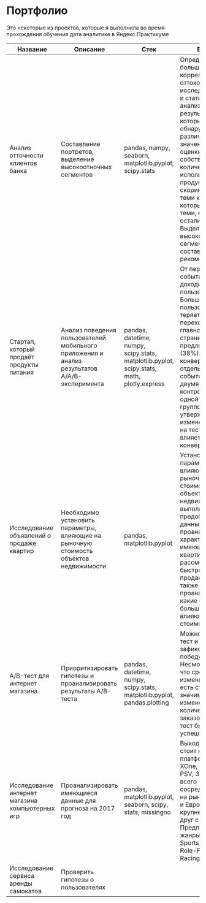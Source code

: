 # Портфолио

Это некоторые из проектов, которые я выполнила во время прохождения обучения дата аналитике в Яндекс.Практикуме

| Название                                       | Описание                                                                                                   | Стек                                                                       | Выводы                                                                                                             |
|-----------------------------------------------|------------------------------------------------------------------------------------------------------------|----------------------------------------------------------------------------|--------------------------------------------------------------------------------------------------------------------|
| Анализ отточности клиентов банка              | Составление портретов, выделение высокоотночных сегментов                                                   | pandas, numpy, seaborn, matplotlib.pyplot, scipy.stats                     | Определили, что больше всего коррелирует с оттоком, провели исследовательский и статистический анализ, по результатам которых были обнаружены различия средних значений дохода, оценки собственности, количества используемых продуктов и скоринга между теми клиентами, которые ушли и теми, которые остались. Выделили высокооточные сегменты и составили рекомендации |
| Стартап, который продаёт продукты питания     | Анализ поведения пользователей мобильного приложения и анализ результатов A/A/B-эксперимента                | pandas, datetime, numpy, scipy.stats, matplotlib.pyplot, scipy.stats, math, plotly.express | От первого события до оплаты доходит 47.7% пользователей. Больше всего пользователей теряется при переходе с главного экрана на страницу с предложениями (38%). Сравнила конверсии по всем отдельным событиям между двумя контрольными и одной тестовой группой. Можно утверждать, что изменение шрифта на тестируемый не влияет на конверсию |
| Исследование объявлений о продаже квартир     | Необходимо установить параметры, влияющие на рыночную стоимость объектов недвижимости                      | pandas, matplotlib.pyplot                                                  | Установила параметры, влияющие на рыночную стоимость объектов недвижимости, выполнила предобработку данных, проанализировала характеристики имеющихся квартир, рассмотрела, как быстро они продаются, а также проанализировала, какие факторы больше всего влияют на стоимость |
| A/B-тест для интернет магазина               | Приоритизировать гипотезы и проанализировать результаты A/B-теста                                           | pandas, datetime, numpy, scipy.stats, matplotlib.pyplot, pandas.plotting  | Можно остановить тест и зафиксировать победу группы B. Несмотря на то, что средний чек не изменился, у нас есть статистически значимые изменения в количестве заказов, а значит, тест был успешным |
| Исследование интернет магазина компьютерных игр| Проанализировать имеющиеся данные для прогноза на 2017 год                                                | pandas, matplotlib.pyplot, seaborn, scipy, stats, missingno                | Выходить с играми стоит на платформы PS4, XOne, PC, WiiU, PSV, 3DS. Лучше всего сосредоточиться на рынке Америки и Европы, они крупнее и похожи друг с другом. Предпочтительные жанры: Shooter, Sports, Action, Role-Playing, Racing и Fighting   |
| Исследование сервиса аренды самокатов         | Проверить гипотезы о пользователях
